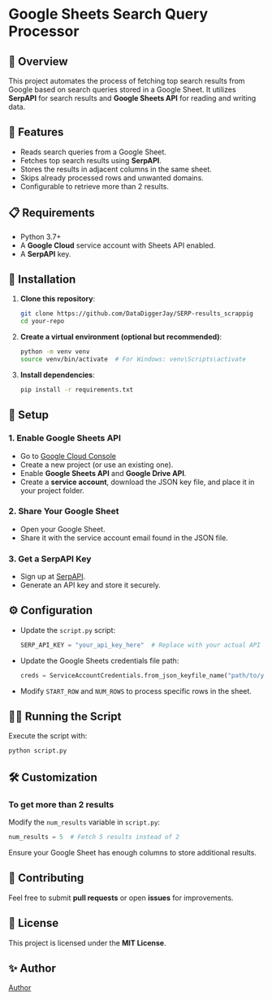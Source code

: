 
# Google Sheets Search Query Processor

## 📖 Overview
This project automates the process of fetching top search results from Google based on search queries stored in a Google Sheet. It utilizes **SerpAPI** for search results and **Google Sheets API** for reading and writing data.

## 🚀 Features
- Reads search queries from a Google Sheet.
- Fetches top search results using **SerpAPI**.
- Stores the results in adjacent columns in the same sheet.
- Skips already processed rows and unwanted domains.
- Configurable to retrieve more than 2 results.

## 📋 Requirements
- Python 3.7+
- A **Google Cloud** service account with Sheets API enabled.
- A **SerpAPI** key.

## 📂 Installation

1. **Clone this repository**:
   ```sh
   git clone https://github.com/DataDiggerJay/SERP-results_scrappig
   cd your-repo
   ```

2. **Create a virtual environment (optional but recommended)**:
   ```sh
   python -m venv venv
   source venv/bin/activate  # For Windows: venv\Scripts\activate
   ```

3. **Install dependencies**:
   ```sh
   pip install -r requirements.txt
   ```

## 🔑 Setup

### **1. Enable Google Sheets API**
- Go to [Google Cloud Console](https://console.cloud.google.com/)
- Create a new project (or use an existing one).
- Enable **Google Sheets API** and **Google Drive API**.
- Create a **service account**, download the JSON key file, and place it in your project folder.

### **2. Share Your Google Sheet**
- Open your Google Sheet.
- Share it with the service account email found in the JSON file.

### **3. Get a SerpAPI Key**
- Sign up at [SerpAPI](https://serpapi.com/).
- Generate an API key and store it securely.

## ⚙️ Configuration
- Update the `script.py` script:
  ```python
  SERP_API_KEY = "your_api_key_here"  # Replace with your actual API key
  ```
- Update the Google Sheets credentials file path:
  ```python
  creds = ServiceAccountCredentials.from_json_keyfile_name("path/to/your/credentials.json", scope)
  ```
- Modify `START_ROW` and `NUM_ROWS` to process specific rows in the sheet.

## 🏃‍♂️ Running the Script
Execute the script with:
```sh
python script.py
```

## 🛠️ Customization
### **To get more than 2 results**
Modify the `num_results` variable in `script.py`:
```python
num_results = 5  # Fetch 5 results instead of 2
```
Ensure your Google Sheet has enough columns to store additional results.

## 🤝 Contributing
Feel free to submit **pull requests** or open **issues** for improvements.

## 📜 License
This project is licensed under the **MIT License**.

## ✨ Author
[Author](https://github.com/DataDiggerJay)


